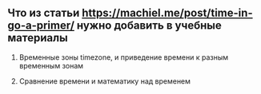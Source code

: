## Что из статьи https://machiel.me/post/time-in-go-a-primer/ нужно добавить в учебные материалы

1. Временные зоны timezone, и приведение времени к разным временным зонам

2. Сравнение времени и математику над временем

 